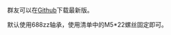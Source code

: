 群友可以在[Github](https://github.com/Byvm815/DayuCC-Leveling_plate)下载最新版。

默认使用688zz轴承，使用清单中的M5*22螺丝固定即可。

